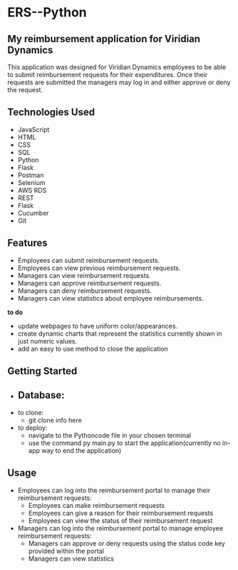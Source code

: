# ERS--Python
## My reimbursement application for Viridian Dynamics
This application was designed for Viridian Dynamics employees to be able to submit reimbursement requests for their expenditures. Once their requests are submitted the managers may log in and either approve or deny the request.

## Technologies Used
- JavaScript 
- HTML
- CSS 
- SQL 
- Python 
- Flask 
- Postman 
- Selenium 
- AWS RDS
- REST 
- Flask 
- Cucumber 
- Git

## Features
- Employees can submit reimbursement requests.
- Employees can view previous reimbursement requests.
- Managers can view reimbursement requests.
- Managers can approve reimbursement requests.
- Managers can deny reimbursement requests.
- Managers can view statistics about employee reimbursements.

**to do**
- update webpages to have uniform color/appearances.
- create dynamic charts that represent the statistics currently shown in just numeric values.
- add an easy to use method to close the application

## Getting Started
- Database:
  -  
- to clone:
  -  git clone info here
- to deploy:
  - navigate to the Pythoncode file in your chosen terminal
  - use the command py main.py to start the application(currently no in-app way to end the application)

## Usage
- Employees can log into the reimbursement portal to manage their reimbursement requests:
  - Employees can make reimbursement requests
  - Employees can give a reason for their reimbursement requests
  - Employees can view the status of their reimbursement request
- Managers can log into the reimbursement portal to manage employee reimbursement requests:
  - Managers can approve or deny requests using the status code key provided within the portal
  - Managers can view statistics 
